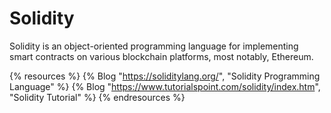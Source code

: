# Solidity

Solidity is an object-oriented programming language for implementing smart contracts on various blockchain platforms, most notably, Ethereum.

{% resources %}
  {% Blog "https://soliditylang.org/", "Solidity Programming Language" %}
  {% Blog "https://www.tutorialspoint.com/solidity/index.htm", "Solidity Tutorial" %}
{% endresources %}